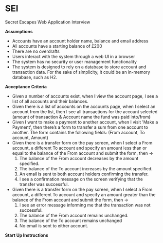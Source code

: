 # SEI
Secret Escapes Web Application Interview

<b>Assumptions</b> 
* Accounts have an account holder name, balance and email address
* All accounts have a starting balance of £200
* There are no overdrafts
* Users interact with the system through a web UI in a browser
* The system has no security or user management functionality
* The system is designed to rely on a database to store account and transaction data. For the sake of simplicity, it could
be an in-memory database, such as H2.

<b>Acceptance Criteria</b>
* Given a number of accounts exist, when I view the account page, I see a list of all accounts and their balances.
* Given there is a list of accounts on the accounts page, when I select an account from the list, then I see all transactions for the account selected (amount of transaction & Account name the fund was paid
  into/from)
* Given I want to make a payment to another account, when I visit 'Make a Payment', then there’s a form to transfer a sum from one
  account to another. The form contains the following fields: (From account, To account, Amount)
* Given there is a transfer form on the pay screen, when I select a From account, a different To account and specify an amount less than or equal to the balance of the From account and submit the form, then ->
  1. The balance of the From account decreases by the amount specified.
  2. The balance of the To account increases by the amount specified.
  3. An email is sent to both account holders confirming the transfer.
  4. I see a confirmation message on the screen verifying that the transfer was successful.
* Given there is a transfer form on the pay screen, when I select a From account, a different To account and specify an amount greater than the balance of the From account and submit the form, then ->
  1. I see an error message informing me that the transaction was not successful.
  2. The balance of the From account remains unchanged.
  3. The balance of the To account remains unchanged
  4. No email is sent to either account.

<b>Start Up Instructions</b>
